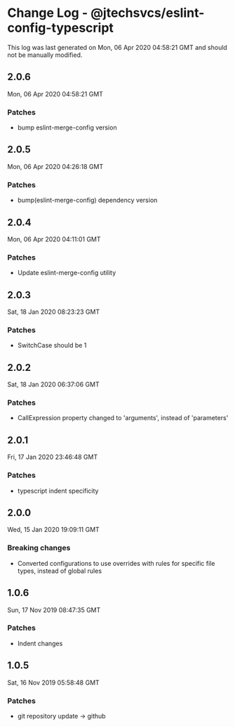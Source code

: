 # Change Log - @jtechsvcs/eslint-config-typescript

This log was last generated on Mon, 06 Apr 2020 04:58:21 GMT and should not be manually modified.

## 2.0.6
Mon, 06 Apr 2020 04:58:21 GMT

### Patches

- bump eslint-merge-config version

## 2.0.5
Mon, 06 Apr 2020 04:26:18 GMT

### Patches

- bump(eslint-merge-config) dependency version

## 2.0.4
Mon, 06 Apr 2020 04:11:01 GMT

### Patches

- Update eslint-merge-config utility

## 2.0.3
Sat, 18 Jan 2020 08:23:23 GMT

### Patches

- SwitchCase should be 1

## 2.0.2
Sat, 18 Jan 2020 06:37:06 GMT

### Patches

- CallExpression property changed to 'arguments', instead of 'parameters'

## 2.0.1
Fri, 17 Jan 2020 23:46:48 GMT

### Patches

- typescript indent specificity

## 2.0.0
Wed, 15 Jan 2020 19:09:11 GMT

### Breaking changes

- Converted configurations to use overrides with rules for specific file types, instead of global rules

## 1.0.6
Sun, 17 Nov 2019 08:47:35 GMT

### Patches

- Indent changes

## 1.0.5
Sat, 16 Nov 2019 05:58:48 GMT

### Patches

- git repository update -> github

